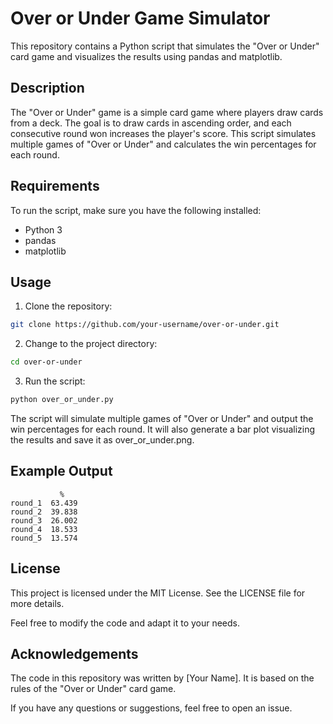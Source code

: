 # Over or Under Game Simulator
This repository contains a Python script that simulates the "Over or Under" card game and visualizes the results using pandas and matplotlib.

## Description
The "Over or Under" game is a simple card game where players draw cards from a deck. The goal is to draw cards in ascending order, and each consecutive round won increases the player's score. This script simulates multiple games of "Over or Under" and calculates the win percentages for each round.

## Requirements
To run the script, make sure you have the following installed:

- Python 3
- pandas
- matplotlib

## Usage
1. Clone the repository:
```bash
git clone https://github.com/your-username/over-or-under.git
```
2. Change to the project directory:
```bash
cd over-or-under
```
3. Run the script:
```bash
python over_or_under.py
```
The script will simulate multiple games of "Over or Under" and output the win percentages for each round. It will also generate a bar plot visualizing the results and save it as over_or_under.png.
## Example Output
```shell
           %
round_1  63.439
round_2  39.838
round_3  26.002
round_4  18.533
round_5  13.574
```

## License
This project is licensed under the MIT License. See the LICENSE file for more details.

Feel free to modify the code and adapt it to your needs.

## Acknowledgements
The code in this repository was written by [Your Name]. It is based on the rules of the "Over or Under" card game.

If you have any questions or suggestions, feel free to open an issue.

